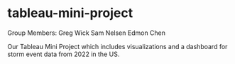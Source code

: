 # tableau-mini-project

Group Members:
Greg Wick
Sam Nelsen
Edmon Chen

Our Tableau Mini Project which includes visualizations and a dashboard for storm event data from 2022 in the US.
